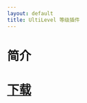```yaml
---
layout: default
title: UltiLevel 等级插件
---
```

# 简介

# [下载](https://github.com/wisdommen/wisdommen.github.io/tree/master/collections/Ultilevel)